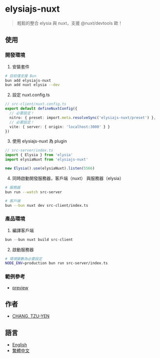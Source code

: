 # elysiajs-nuxt

> 輕鬆的整合 elysia 與 nuxt，支援 @nuxt/devtools 歐！

## 使用

### 開發環境

1. 安裝套件

```sh
# 目前僅支援 Bun
bun add elysiajs-nuxt
bun add nuxt elysia --dev
```

2. 設定 nuxt.config.ts

```ts
// src-client/nuxt.config.ts
export default defineNuxtConfig({
  // 必要設定！
  nitro: { preset: import.meta.resolveSync('elysiajs-nuxt/preset') },
  // 必要設定！
  vite: { server: { origin: 'localhost:3000' } }
})
```

3. 使用 elysiajs-nuxt 為 plugin

```ts
// src-server/index.ts
import { Elysia } from 'elysia'
import elysiaNuxt from 'elysiajs-nuxt'

new Elysia().use(elysiaNuxt).listen(5566)
```

4. 同時啟動開發服務器，客戶端（nuxt） 與服務器（elysia）

```sh
# 服務器
bun run --watch src-server
```

```sh
# 客戶端
bun --bun nuxt dev src-client/index.ts
```

### 產品環境

1. 編譯客戶端

```ts
bun --bun nuxt build src-client
```

2. 啟動服務器

```sh
# 環境變數為必要設定
NODE_ENV=production bun run src-server/index.ts
```

### 範例參考

- [preview](/preview)

## 作者

- [CHANG, TZU-YEN](https://github.com/trylovetom)

## 語言

- [English](/README.md)
- [繁體中文](/README-zh-TW.md)
